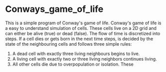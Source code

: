 # Conways_game_of_life
This is a simple program of Conway's game of life. Conway's game of life is a easy to understand simulation of
cells. These cells live on a 2D grid and can either be alive (true) or dead (false). The flow of time is discretized 
into steps. If a cell dies or gets born in the next time steps, is decided by the state of the neighbouring cells and
follows three simple rules:
1. A dead cell with exactly three living neighbours begins to live.
2. A living cell with exactly two or three living neighbors continues living.
3. All other cells die due to overpopulation or isolation.
These 